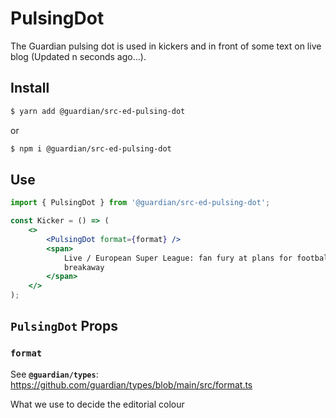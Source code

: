 # PulsingDot

The Guardian pulsing dot is used in kickers and in front of some text on live blog (Updated n seconds ago...).

## Install

```sh
$ yarn add @guardian/src-ed-pulsing-dot
```

or

```sh
$ npm i @guardian/src-ed-pulsing-dot
```

## Use

```jsx
import { PulsingDot } from '@guardian/src-ed-pulsing-dot';

const Kicker = () => (
    <>
        <PulsingDot format={format} />
        <span>
            Live / European Super League: fan fury at plans for football
            breakaway
        </span>
    </>
);
```

## `PulsingDot` Props

### `format`

See **`@guardian/types`**: https://github.com/guardian/types/blob/main/src/format.ts

What we use to decide the editorial colour
